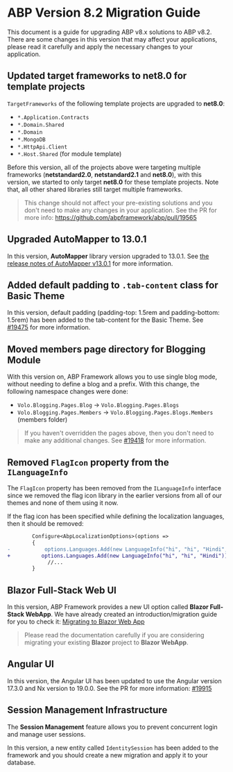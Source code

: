 # ABP Version 8.2 Migration Guide

This document is a guide for upgrading ABP v8.x solutions to ABP v8.2. There are some changes in this version that may affect your applications, please read it carefully and apply the necessary changes to your application.

## Updated target frameworks to net8.0 for template projects

`TargetFrameworks` of the following template projects are upgraded to **net8.0**:

* `*.Application.Contracts`
* `*.Domain.Shared`
* `*.Domain`
* `*.MongoDB`
* `*.HttpApi.Client`
* `*.Host.Shared` (for module template)

Before this version, all of the projects above were targeting multiple frameworks (**netstandard2.0**, **netstandard2.1** and **net8.0**), with this version, we started to only target **net8.0** for these template projects. Note that, all other shared libraries still target multiple frameworks.

> This change should not affect your pre-existing solutions and you don't need to make any changes in your application. See the PR for more info: https://github.com/abpframework/abp/pull/19565
## Upgraded AutoMapper to 13.0.1

In this version, **AutoMapper** library version upgraded to 13.0.1. See [the release notes of AutoMapper v13.0.1](https://github.com/AutoMapper/AutoMapper/releases/tag/v13.0.1) for more information.

## Added default padding to `.tab-content` class for Basic Theme

In this version, default padding (padding-top: 1.5rem and padding-bottom: 1.5rem) has been added to the tab-content for the Basic Theme. See [#19475](https://github.com/abpframework/abp/pull/19475) for more information.

## Moved members page directory for Blogging Module

With this version on, ABP Framework allows you to use single blog mode, without needing to define a blog and a prefix. With this change, the following namespace changes were done:
* `Volo.Blogging.Pages.Blog` -> `Volo.Blogging.Pages.Blogs`
* `Volo.Blogging.Pages.Members` -> `Volo.Blogging.Pages.Blogs.Members` (members folder)

> If you haven't overridden the pages above, then you don't need to make any additional changes. See [#19418](https://github.com/abpframework/abp/pull/19418) for more information.
## Removed `FlagIcon` property from the `ILanguageInfo`

The `FlagIcon` property has been removed from the `ILanguageInfo` interface since we removed the flag icon library in the earlier versions from all of our themes and none of them using it now.

If the flag icon has been specified while defining the localization languages, then it should be removed:

```diff
        Configure<AbpLocalizationOptions>(options =>
        {
-           options.Languages.Add(new LanguageInfo("hi", "hi", "Hindi", "in"));
+          options.Languages.Add(new LanguageInfo("hi", "hi", "Hindi"));
             //...
        }
```

## Blazor Full-Stack Web UI

In this version, ABP Framework provides a new UI option called **Blazor Full-Stack WebApp**. We have already created an introduction/migration guide for you to check it: [Migrating to Blazor Web App](abp-8-2-blazor-web-app.md)

> Please read the documentation carefully if you are considering migrating your existing **Blazor** project to **Blazor WebApp**.

## Angular UI

In this version, the Angular UI has been updated to use the Angular version 17.3.0 and Nx version to 19.0.0. See the PR for more information: [#19915](https://github.com/abpframework/abp/pull/19915/)

## Session Management Infrastructure

The **Session Management** feature allows you to prevent concurrent login and manage user sessions.

In this version, a new entity called `IdentitySession` has been added to the framework and you should create a new migration and apply it to your database.